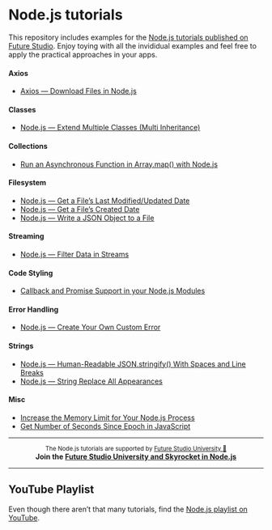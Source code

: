 # Node.js tutorials
This repository includes examples for the [Node.js tutorials published on Future Studio](https://futurestud.io/tutorials/tag/nodejs). Enjoy toying with all the invididual examples and feel free to apply the practical approaches in your apps.


#### Axios
- [Axios — Download Files in Node.js](https://futurestud.io/tutorials/download-files-images-with-axios-in-node-js)


#### Classes
- [Node.js — Extend Multiple Classes (Multi Inheritance)](https://futurestud.io/tutorials/node-js-extend-multiple-classes-multi-inheritance)


#### Collections
- [Run an Asynchronous Function in Array.map() with Node.js](https://futurestud.io/tutorials/node-js-how-to-run-an-asynchronous-function-in-array-map)


#### Filesystem
- [Node.js — Get a File’s Last Modified/Updated Date](https://futurestud.io/tutorials/node-js-get-a-files-last-modified-updated-date)
- [Node.js — Get a File’s Created Date](https://futurestud.io/tutorials/node-js-get-a-files-created-date)
- [Node.js — Write a JSON Object to a File](https://futurestud.io/tutorials/node-js-write-a-json-object-to-a-file)


#### Streaming
- [Node.js — Filter Data in Streams](https://futurestud.io/tutorials/node-js-filter-data-in-streams)


#### Code Styling
- [Callback and Promise Support in your Node.js Modules](https://futurestud.io/tutorials/callback-and-promise-support-in-your-node-js-modules)


#### Error Handling
- [Node.js — Create Your Own Custom Error](https://futurestud.io/tutorials/node-js-create-your-custom-error)


#### Strings
- [Node.js — Human-Readable JSON.stringify() With Spaces and Line Breaks](https://futurestud.io/tutorials/node-js-human-readable-json-stringify-with-spaces-and-line-breaks)
- [Node.js — String Replace All Appearances](https://futurestud.io/tutorials/node-js-string-replace-all-appearances)


#### Misc
- [Increase the Memory Limit for Your Node.js Process](https://futurestud.io/tutorials/node-js-increase-the-memory-limit-for-your-process)
- [Get Number of Seconds Since Epoch in JavaScript](https://futurestud.io/tutorials/get-number-of-seconds-since-epoch-in-javascript)


------

<p align="center"><sup>The Node.js tutorials are supported by <a href="https://futurestud.io">Future Studio University 🚀</a></sup>
<br><b>
Join the <a href="https://futurestud.io/university">Future Studio University and Skyrocket in Node.js</a></b>
</p>

------


## YouTube Playlist
Even though there aren’t that many tutorials, find the [Node.js playlist on YouTube](https://www.youtube.com/watch?v=s6TNwLnhppk&list=PLpUMhvC6l7AMwyuEqLPvfEtKQbdD4BJ5o).
